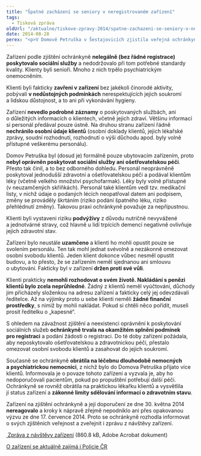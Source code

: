 ```yaml
---
title: "Špatné zacházení se seniory v neregistrovaném zařízení"
tags:
  - Tisková zpráva
oldUrl: "/aktualne/tiskove-zpravy-2014/spatne-zachazeni-se-seniory-v-neregistrovanem-zarizeni"
date: 2014-08-28
perex: "<p>V Domově Petruška v Šestajovicích zjistila veřejná ochránkyně práv špatné zacházení s klienty, omezování jejich osobní svobody, zásahy do soukromí, problematické zacházení s léky, nedostatky v poskytování stravy a zanedbávání bezpečnosti klientů. Poznatky ochránkyně vyplývají z neohlášené dvoudenní systematické návštěvy zařízení.</p>"
---
```


<!-- imported from the old website -->

<p>Zařízení podle zjištění ochránkyně <strong>nelegálně (bez řádné registrace) poskytovalo sociální služby</strong> a nedodržovalo při tom potřebné standardy kvality. Klienty byli senioři. Mnoho z nich trpělo psychiatrickým onemocněním.</p><p>Klienti byli fakticky <strong>zavřeni v zařízení</strong> bez jakékoli činorodé aktivity, pobývali <strong>v nedůstojných podmínkách</strong> nerespektujících jejich soukromí a lidskou důstojnost, a to ani při vykonávání hygieny.</p><p>Zařízení <strong>nevedlo podrobné záznamy</strong> o poskytovaných službách, ani o důležitých informacích o klientech, včetně jejich zdraví. Většinu informací si personál předával pouze ústně. Na druhou stranu zařízení řádně <strong>nechránilo osobní údaje klientů</strong> (osobní doklady klientů, jejich lékařské zprávy, soudní rozhodnutí, rozhodnutí o výši důchodu apod. byly volně přístupné veškerému personálu).</p><p>Domov Petruška byl (dosud je) formálně pouze ubytovacím zařízením, proto <strong>nebyl oprávněn poskytovat sociální služby ani ošetřovatelskou péči</strong>. Přesto tak činil, a to bez odborného dohledu. Personál neoprávněně poskytoval jednodušší zdravotní a ošetřovatelskou péči a podával klientům léky (včetně velkého množství psychofarmak). Léky byly volně přístupné (v neuzamčených skříňkách). Personál také klientům vedl tzv. medikační listy, v nichž údaje o podaných lécích neopatřoval datem ani podpisem, změny se prováděly škrtáním (riziko podání špatného léku, riziko přehlédnutí změny). Takovou praxi ochránkyně považuje za nepřípustnou.</p><p>Klienti byli vystaveni riziku <strong>podvýživy</strong> z důvodu nutričně nevyvážené a jednotvárné stravy, což hlavně u lidí trpících demencí negativně ovlivňuje jejich zdravotní stav.</p><p>Zařízení bylo neustále <strong>uzamčeno</strong> a klienti ho mohli opustit pouze se svolením personálu. Ten tak mohl jednat svévolně a nezákonně omezovat osobní svobodu klientů. Jeden klient dokonce vůbec nesměl opustit budovu, a to přesto, že se zařízením neměl sjednanou ani smlouvu o ubytování. Fakticky byl v zařízení <strong>držen proti své vůli</strong>.</p><p>Klienti prakticky <strong>nemohli rozhodovat o svém životě. Nakládání s penězi klientů bylo zcela neprůhledné</strong>. Žádný z klientů neměl vyúčtování, důchody jim přicházely složenkou na adresu zařízení a fakticky celý jej odevzdávali ředitelce. Až na výjimky proto u sebe klienti neměli <strong>žádné finanční prostředky</strong>, s nimiž by mohli nakládat. Pokud si chtěli něco pořídit, museli prosit ředitelku o „kapesné“. </p><p>S ohledem na závažnost zjištění a neexistenci oprávnění k poskytování sociálních služeb <strong>ochránkyně trvala na okamžitém splnění podmínek pro registraci</strong> a podání žádosti o registraci. Do té doby zařízení požádala, aby neposkytovalo ošetřovatelskou a zdravotnickou péči, přestalo omezovat osobní svobodu klientů a zasahovat do jejich soukromí.</p><p>Současně se ochránkyně <strong>obrátila na léčebnu dlouhodobě nemocných a psychiatrickou nemocnici</strong>, z nichž bylo do Domova Petruška přijato více klientů. Informovala je o povaze tohoto zařízení a vyzvala je, aby ho nedoporučovali pacientům, pokud po propuštění potřebují další péči. Ochránkyně se rovněž obrátila na praktickou lékařku klientů a vysvětlila jí status zařízení a <strong>zákonné limity sdělování informací o zdravotním stavu</strong>.</p><p>Zařízení na zjištění ochránkyně a její doporučení ze dne 30. května 2014 <strong>nereagovalo</strong> a kroky k nápravě zřejmě nepodniklo ani přes opakovanou výzvu ze dne 17. července 2014. Proto se ochránkyně rozhodla informovat o svých zjištěních veřejnost a zveřejnit i zprávu z návštěvy zařízení.</p><p><a title="Otevření do nového okna" href="/uploads-import/ochrana_osob/ZARIZENI/Socialni_sluzby/ZZ_Domov_Petruska.pdf" target="_blank"><img alt="" src="https://www.ochrance.cz/typo3/ext/od_linkdesc/icons/pdf.gif" class="od_linkdesc_icon" /> Zpráva z návštěvy zařízení</a> (860.8 kB, Adobe Acrobat dokument)</p><p><a title="Otevření do nového okna" href="http://www.policie.cz/clanek/neuveritelny-pripad-podvadeni-senioru.aspx" target="_blank">O zařízení se aktuálně zajímá i Policie ČR</a> <img alt="" src="https://www.ochrance.cz/typo3/ext/od_linkdesc/icons/external.gif" class="od_linkdesc_icon_external" /></p>
